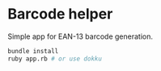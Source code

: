 # Barcode helper

Simple app for EAN-13 barcode generation.

```bash
bundle install
ruby app.rb # or use dokku
```
